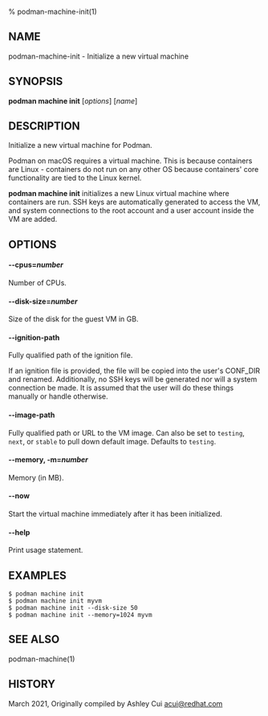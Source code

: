 % podman-machine-init(1)

## NAME
podman\-machine\-init - Initialize a new virtual machine

## SYNOPSIS
**podman machine init** [*options*] [*name*]

## DESCRIPTION

Initialize a new virtual machine for Podman.

Podman on macOS requires a virtual machine. This is because containers are Linux -
containers do not run on any other OS because containers' core functionality are
tied to the Linux kernel.

**podman machine init** initializes a new Linux virtual machine where containers are run.
SSH keys are automatically generated to access the VM, and system connections to the root account
and a user account inside the VM are added.

## OPTIONS

#### **--cpus**=*number*

Number of CPUs.

#### **--disk-size**=*number*

Size of the disk for the guest VM in GB.

#### **--ignition-path**

Fully qualified path of the ignition file.

If an ignition file is provided, the file
will be copied into the user's CONF_DIR and renamed.  Additionally, no SSH keys will
be generated nor will a system connection be made.  It is assumed that the user will
do these things manually or handle otherwise.

#### **--image-path**

Fully qualified path or URL to the VM image.
Can also be set to `testing`, `next`, or `stable` to pull down default image.
Defaults to `testing`.

#### **--memory**, **-m**=*number*

Memory (in MB).

#### **--now**

Start the virtual machine immediately after it has been initialized.

#### **--help**

Print usage statement.

## EXAMPLES

```
$ podman machine init
$ podman machine init myvm
$ podman machine init --disk-size 50
$ podman machine init --memory=1024 myvm
```

## SEE ALSO
podman-machine(1)

## HISTORY
March 2021, Originally compiled by Ashley Cui <acui@redhat.com>

